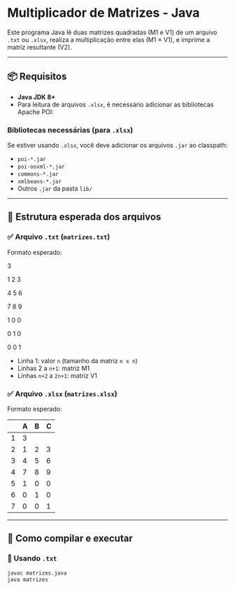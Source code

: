 # Multiplicador de Matrizes - Java

Este programa Java lê duas matrizes quadradas (M1 e V1) de um arquivo `.txt` ou `.xlsx`, realiza a multiplicação entre elas (M1 × V1), e imprime a matriz resultante (V2).

---

## 📦 Requisitos

- **Java JDK 8+**
- Para leitura de arquivos `.xlsx`, é necessário adicionar as bibliotecas Apache POI:

### Bibliotecas necessárias (para `.xlsx`)
Se estiver usando `.xlsx`, você deve adicionar os arquivos `.jar` ao classpath:
- `poi-*.jar`
- `poi-ooxml-*.jar`
- `commons-*.jar`
- `xmlbeans-*.jar`
- Outros `.jar` da pasta `lib/`

---

## 📁 Estrutura esperada dos arquivos

### ✅ Arquivo `.txt` (`matrizes.txt`)
Formato esperado:

3

1 2 3

4 5 6

7 8 9

1 0 0

0 1 0

0 0 1


- Linha 1: valor `n` (tamanho da matriz `n x n`)
- Linhas 2 a `n+1`: matriz M1
- Linhas `n+2` a `2n+1`: matriz V1

### ✅ Arquivo `.xlsx` (`matrizes.xlsx`)
Formato esperado:

|     | A | B | C |
|-----|---|---|---|
| 1   | 3 |   |   | ← Valor de `n` (A1)  
| 2   | 1 | 2 | 3 | ← M1 começa aqui  
| 3   | 4 | 5 | 6 |
| 4   | 7 | 8 | 9 |
| 5   | 1 | 0 | 0 | ← V1 começa aqui  
| 6   | 0 | 1 | 0 |
| 7   | 0 | 0 | 1 |

---

## 🚀 Como compilar e executar

### 📌 Usando `.txt`

```bash
javac matrizes.java
java matrizes
